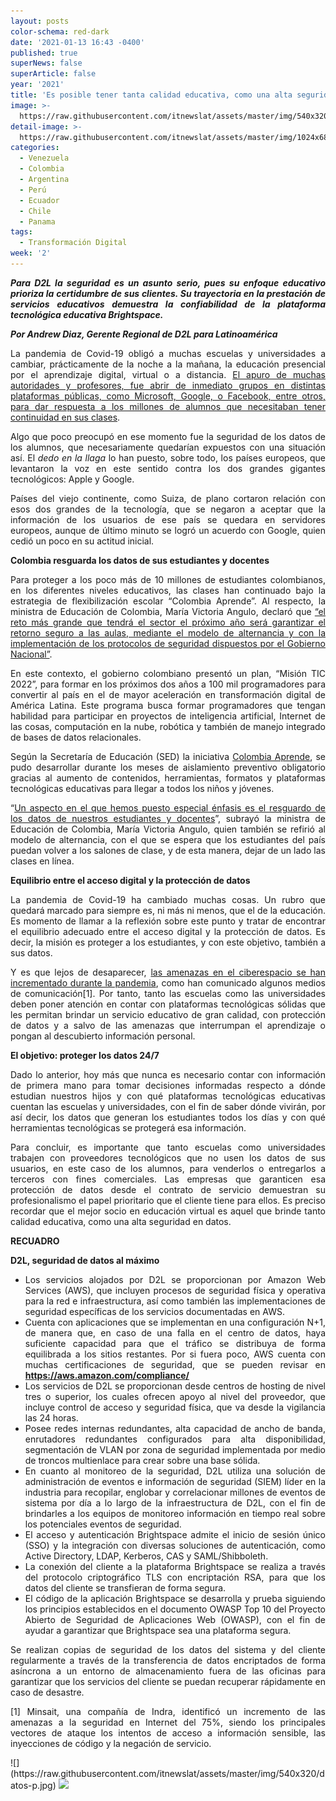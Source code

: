 ```yaml
---
layout: posts
color-schema: red-dark
date: '2021-01-13 16:43 -0400'
published: true
superNews: false
superArticle: false
year: '2021'
title: 'Es posible tener tanta calidad educativa, como una alta seguridad en datos'
image: >-
  https://raw.githubusercontent.com/itnewslat/assets/master/img/540x320/datos-p.jpg
detail-image: >-
  https://raw.githubusercontent.com/itnewslat/assets/master/img/1024x680/datos-g.jpg
categories:
  - Venezuela
  - Colombia
  - Argentina
  - Perú
  - Ecuador
  - Chile
  - Panama
tags:
  - Transformación Digital
week: '2'
---
```

<p style="text-align: justify;"><strong><em>Para D2L la seguridad es un asunto serio, pues su enfoque educativo prioriza la certidumbre de sus clientes. Su trayectoria en la prestación de servicios educativos demuestra la confiabilidad de la plataforma tecnológica educativa Brightspace. </em></strong></p>
<p style="text-align: justify;"><strong><em>Por Andrew Diaz, Gerente Regional de D2L para Latinoamérica </em></strong></p>
<p style="text-align: justify;">La pandemia de Covid-19 obligó a muchas escuelas y universidades a cambiar, prácticamente de la noche a la mañana, la educación presencial por el aprendizaje digital, virtual o a distancia. <a href="https://news.microsoft.com/es-xl/activar-la-educacion-en-casa-un-desafio-posible-para-las-organizaciones-educativas/">El apuro de muchas autoridades y profesores, fue abrir de inmediato grupos en distintas plataformas públicas, como Microsoft, Google, o Facebook, entre otros, para dar respuesta a los millones de alumnos que necesitaban tener continuidad en sus clases</a>.</p>
<p style="text-align: justify;">Algo que poco preocupó en ese momento fue la seguridad de los datos de los alumnos, que necesariamente quedarían expuestos con una situación así. El <em>dedo en la llaga</em> lo han puesto, sobre todo, los países europeos, que levantaron la voz en este sentido contra los dos grandes gigantes tecnológicos: Apple y Google.</p>
<p style="text-align: justify;">Países del viejo continente, como Suiza, de plano cortaron relación con esos dos grandes de la tecnología, que se negaron a aceptar que la información de los usuarios de ese país se quedara en servidores europeos, aunque de último minuto se logró un acuerdo con Google, quien cedió un poco en su actitud inicial.</p>
<p style="text-align: justify;"><strong>Colombia resguarda los datos de sus estudiantes y docentes</strong></p>
<p style="text-align: justify;">Para proteger a los poco más de 10 millones de estudiantes colombianos, en los diferentes niveles educativos, las clases han continuado bajo la estrategia de flexibilización escolar “Colombia Aprende”. Al respecto, la ministra de Educación de Colombia, María Victoria Angulo, declaró que <a href="https://www.infobae.com/america/colombia/2020/12/04/segun-mineducacion-cerca-de-158000-ninos-han-abandonado-el-colegio-durante-la-pandemia/">“el reto más grande que tendrá el sector el próximo año será garantizar el retorno seguro a las aulas, mediante el modelo de alternancia y con la implementación de los protocolos de seguridad dispuestos por el Gobierno Nacional”</a>.</p>
<p style="text-align: justify;">En este contexto, el gobierno colombiano presentó un plan, “Misión TIC 2022”, para formar en los próximos dos años a 100 mil programadores para convertir al país en el de mayor aceleración en transformación digital de América Latina. Este programa busca formar programadores que tengan habilidad para participar en proyectos de inteligencia artificial, Internet de las cosas, computación en la nube, robótica y también de manejo integrado de bases de datos relacionales.</p>
<p style="text-align: justify;">Según la Secretaría de Educación (SED) la iniciativa <a href="https://contenidos.colombiaaprende.edu.co/">Colombia Aprende</a>, se pudo desarrollar durante los meses de aislamiento preventivo obligatorio gracias al aumento de contenidos, herramientas, formatos y plataformas tecnológicas educativas para llegar a todos los niños y jóvenes.</p>
<p style="text-align: justify;">“<a href="https://www.semana.com/opinion/articulo/educacion-en-tiempos-de-pandemia-y-equidad-de-los-aprendizajes/202053/">Un aspecto en el que hemos puesto especial énfasis es el resguardo de los datos de nuestros estudiantes y docentes</a>”, subrayó la ministra de Educación de Colombia, María Victoria Angulo, quien también se refirió al modelo de alternancia, con el que se espera que los estudiantes del país puedan volver a los salones de clase, y de esta manera, dejar de un lado las clases en línea.</p>
<p style="text-align: justify;"><strong>Equilibrio entre el acceso digital y la protección de datos</strong></p>
<p style="text-align: justify;">La pandemia de Covid-19 ha cambiado muchas cosas. Un rubro que quedará marcado para siempre es, ni más ni menos, que el de la educación. Es momento de llamar a la reflexión sobre este punto y tratar de encontrar el equilibrio adecuado entre el acceso digital y la protección de datos. Es decir, la misión es proteger a los estudiantes, y con este objetivo, también a sus datos.</p>
<p style="text-align: justify;">Y es que lejos de desaparecer, <a href="https://cio.com.mx/crecen-en-un-75-amenazas-informaticas-durante-la-pandemia-estudio-minsait/">las amenazas en el ciberespacio se han incrementado durante la pandemia</a>, como han comunicado algunos medios de comunicación[1]. Por tanto, tanto las escuelas como las universidades deben poner atención en contar con plataformas tecnológicas sólidas que les permitan brindar un servicio educativo de gran calidad, con protección de datos y a salvo de las amenazas que interrumpan el aprendizaje o pongan al descubierto información personal.</p>
<p style="text-align: justify;"><strong>El objetivo: proteger los datos 24/7</strong></p>
<p style="text-align: justify;">Dado lo anterior, hoy más que nunca es necesario contar con información de primera mano para tomar decisiones informadas respecto a dónde estudian nuestros hijos y con qué plataformas tecnológicas educativas cuentan las escuelas y universidades, con el fin de saber dónde vivirán, por así decir, los datos que generan los estudiantes todos los días y con qué herramientas tecnológicas se protegerá esa información.</p>
<p style="text-align: justify;">Para concluir, es importante que tanto escuelas como universidades trabajen con proveedores tecnológicos que no usen los datos de sus usuarios, en este caso de los alumnos, para venderlos o entregarlos a terceros con fines comerciales. Las empresas que garanticen esa protección de datos desde el contrato de servicio demuestran su profesionalismo el papel prioritario que el cliente tiene para ellos. Es preciso recordar que el mejor socio en educación virtual es aquel que brinde tanto calidad educativa, como una alta seguridad en datos.</p>
<p style="text-align: justify;"><strong>RECUADRO</strong></p>
<p style="text-align: justify;"><strong>D2L, seguridad de datos al máximo</strong></p>

<ul style="text-align: justify;">
	<li>Los servicios alojados por D2L se proporcionan por Amazon Web Services (AWS), que incluyen procesos de seguridad física y operativa para la red e infraestructura, así como también las implementaciones de seguridad específicas de los servicios documentadas en AWS.</li>
	<li>Cuenta con aplicaciones que se implementan en una configuración N+1, de manera que, en caso de una falla en el centro de datos, haya suficiente capacidad para que el tráfico se distribuya de forma equilibrada a los sitios restantes. Por si fuera poco, AWS cuenta con muchas certificaciones de seguridad, que se pueden revisar en  <strong><a href="https://aws.amazon.com/compliance/">https://aws.amazon.com/compliance/</a></strong></li>
	<li>Los servicios de D2L se proporcionan desde centros de hosting de nivel tres o superior, los cuales ofrecen apoyo al nivel del proveedor, que incluye control de acceso y seguridad física, que va desde la vigilancia las 24 horas.</li>
	<li>Posee redes internas redundantes, alta capacidad de ancho de banda, enrutadores redundantes configurados para alta disponibilidad, segmentación de VLAN por zona de seguridad implementada por medio de troncos multienlace para crear sobre una base sólida.</li>
	<li>En cuanto al monitoreo de la seguridad, D2L utiliza una solución de administración de eventos e información de seguridad (SIEM) líder en la industria para recopilar, englobar y correlacionar millones de eventos de sistema por día a lo largo de la infraestructura de D2L, con el fin de brindarles a los equipos de monitoreo información en tiempo real sobre los potenciales eventos de seguridad.</li>
	<li>El acceso y autenticación Brightspace admite el inicio de sesión único (SSO) y la integración con diversas soluciones de autenticación, como Active Directory, LDAP, Kerberos, CAS y SAML/Shibboleth.</li>
	<li>La conexión del cliente a la plataforma Brightspace se realiza a través del protocolo criptográfico TLS con encriptación RSA, para que los datos del cliente se transfieran de forma segura.</li>
	<li>El código de la aplicación Brightspace se desarrolla y prueba siguiendo los principios establecidos en el documento OWASP Top 10 del Proyecto Abierto de Seguridad de Aplicaciones Web (OWASP), con el fin de ayudar a garantizar que Brightspace sea una plataforma segura.</li>
</ul>
<p style="text-align: justify;">Se realizan copias de seguridad de los datos del sistema y del cliente regularmente a través de la transferencia de datos encriptados de forma asíncrona a un entorno de almacenamiento fuera de las oficinas para garantizar que los servicios del cliente se puedan recuperar rápidamente en caso de desastre.</p>
<p style="text-align: justify;">[1] Minsait, una compañía de Indra, identificó un incremento de las amenazas a la seguridad en Internet del 75%, siendo los principales vectores de ataque los intentos de acceso a información sensible, las inyecciones de código y la negación de servicio.</p>
![](https://raw.githubusercontent.com/itnewslat/assets/master/img/540x320/datos-p.jpg)

<img src="https://tracker.metricool.com/c3po.jpg?hash=56f88a41e39ab42c063cc51676587a04"/>